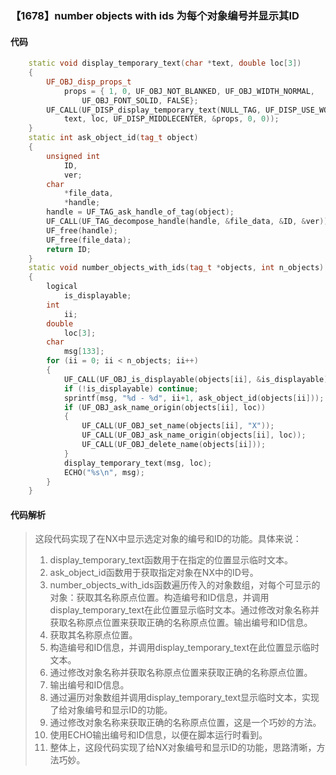### 【1678】number objects with ids 为每个对象编号并显示其ID

#### 代码

```cpp
    static void display_temporary_text(char *text, double loc[3])  
    {  
        UF_OBJ_disp_props_t  
            props = { 1, 0, UF_OBJ_NOT_BLANKED, UF_OBJ_WIDTH_NORMAL,  
                UF_OBJ_FONT_SOLID, FALSE};  
        UF_CALL(UF_DISP_display_temporary_text(NULL_TAG, UF_DISP_USE_WORK_VIEW,  
            text, loc, UF_DISP_MIDDLECENTER, &props, 0, 0));  
    }  
    static int ask_object_id(tag_t object)  
    {  
        unsigned int  
            ID,  
            ver;  
        char  
            *file_data,  
            *handle;  
        handle = UF_TAG_ask_handle_of_tag(object);  
        UF_CALL(UF_TAG_decompose_handle(handle, &file_data, &ID, &ver));  
        UF_free(handle);  
        UF_free(file_data);  
        return ID;  
    }  
    static void number_objects_with_ids(tag_t *objects, int n_objects)  
    {  
        logical  
            is_displayable;  
        int  
            ii;  
        double  
            loc[3];  
        char  
            msg[133];  
        for (ii = 0; ii < n_objects; ii++)  
        {  
            UF_CALL(UF_OBJ_is_displayable(objects[ii], &is_displayable));  
            if (!is_displayable) continue;  
            sprintf(msg, "%d - %d", ii+1, ask_object_id(objects[ii]));  
            if (UF_OBJ_ask_name_origin(objects[ii], loc))  
            {  
                UF_CALL(UF_OBJ_set_name(objects[ii], "X"));  
                UF_CALL(UF_OBJ_ask_name_origin(objects[ii], loc));  
                UF_CALL(UF_OBJ_delete_name(objects[ii]));  
            }  
            display_temporary_text(msg, loc);  
            ECHO("%s\n", msg);  
        }  
    }

```

#### 代码解析

> 这段代码实现了在NX中显示选定对象的编号和ID的功能。具体来说：
>
> 1. display_temporary_text函数用于在指定的位置显示临时文本。
> 2. ask_object_id函数用于获取指定对象在NX中的ID号。
> 3. number_objects_with_ids函数遍历传入的对象数组，对每个可显示的对象：获取其名称原点位置。构造编号和ID信息，并调用display_temporary_text在此位置显示临时文本。通过修改对象名称并获取名称原点位置来获取正确的名称原点位置。输出编号和ID信息。
> 4. 获取其名称原点位置。
> 5. 构造编号和ID信息，并调用display_temporary_text在此位置显示临时文本。
> 6. 通过修改对象名称并获取名称原点位置来获取正确的名称原点位置。
> 7. 输出编号和ID信息。
> 8. 通过遍历对象数组并调用display_temporary_text显示临时文本，实现了给对象编号和显示ID的功能。
> 9. 通过修改对象名称来获取正确的名称原点位置，这是一个巧妙的方法。
> 10. 使用ECHO输出编号和ID信息，以便在脚本运行时看到。
> 11. 整体上，这段代码实现了给NX对象编号和显示ID的功能，思路清晰，方法巧妙。
>
